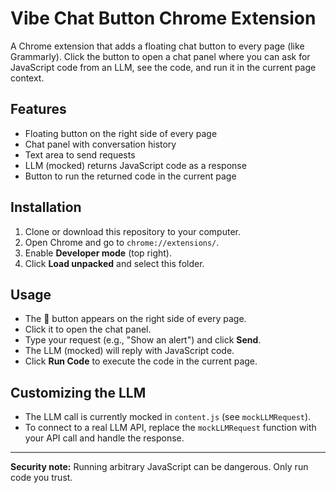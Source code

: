 # Vibe Chat Button Chrome Extension

A Chrome extension that adds a floating chat button to every page (like Grammarly). Click the button to open a chat panel where you can ask for JavaScript code from an LLM, see the code, and run it in the current page context.

## Features
- Floating button on the right side of every page
- Chat panel with conversation history
- Text area to send requests
- LLM (mocked) returns JavaScript code as a response
- Button to run the returned code in the current page

## Installation
1. Clone or download this repository to your computer.
2. Open Chrome and go to `chrome://extensions/`.
3. Enable **Developer mode** (top right).
4. Click **Load unpacked** and select this folder.

## Usage
- The 💬 button appears on the right side of every page.
- Click it to open the chat panel.
- Type your request (e.g., "Show an alert") and click **Send**.
- The LLM (mocked) will reply with JavaScript code.
- Click **Run Code** to execute the code in the current page.

## Customizing the LLM
- The LLM call is currently mocked in `content.js` (see `mockLLMRequest`).
- To connect to a real LLM API, replace the `mockLLMRequest` function with your API call and handle the response.

---
**Security note:** Running arbitrary JavaScript can be dangerous. Only run code you trust. 